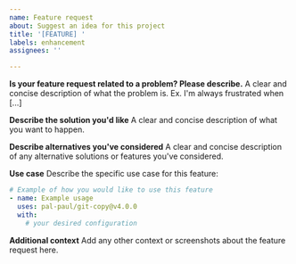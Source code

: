 ```yaml
---
name: Feature request
about: Suggest an idea for this project
title: '[FEATURE] '
labels: enhancement
assignees: ''

---
```


**Is your feature request related to a problem? Please describe.**
A clear and concise description of what the problem is. Ex. I'm always frustrated when [...]

**Describe the solution you'd like**
A clear and concise description of what you want to happen.

**Describe alternatives you've considered**
A clear and concise description of any alternative solutions or features you've considered.

**Use case**
Describe the specific use case for this feature:

```yaml
# Example of how you would like to use this feature
- name: Example usage
  uses: pal-paul/git-copy@v4.0.0
  with:
    # your desired configuration
```

**Additional context**
Add any other context or screenshots about the feature request here.

